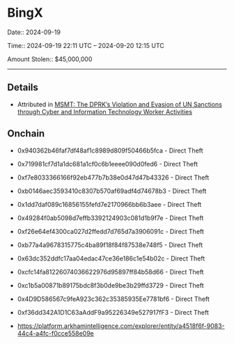 # BingX

Date:: 2024-09-19

Time:: 2024-09-19 22:11 UTC – 2024-09-20 12:15 UTC

Amount Stolen:: $45,000,000

---


## Details

- Attributed in [MSMT: The DPRK’s Violation and Evasion of UN Sanctions through Cyber and Information Technology Worker Activities](./pdfs/2025-10-22_MSMT-Report.pdf)



## Onchain

- 0x940362b46faf7df48af1c8989d809f50466b5fca - Direct Theft
- 0x719981cf7d1a1dc681a1cf0c6b1eeee090d0fed6 - Direct Theft
- 0xf7e8033366166f92eb477b7b38e0d47d47b43326 - Direct Theft
- 0xb0146aec3593410c8307b570af69adf4d74678b3 - Direct Theft
- 0x1dd7daf089c16856155fefd7e2170966bb6b3aee - Direct Theft
- 0x49284f0ab5098d7effb3392124903c081d1b9f7e - Direct Theft
- 0xf26e64ef4300ca027d2ffedd7d765d7a3906091c - Direct Theft
- 0xb77a4a9678315775c4ba89f18f84f87538e748f5 - Direct Theft
- 0x63dc352ddfc17aa04edac47ce36e186c1e54b02c - Direct Theft
- 0xcfc14fa81226074036622976d95897ff84b58d66 - Direct Theft
- 0xc1b5a00871b89175bdc8f3b0de9be3b29ffd3729 - Direct Theft
- 0x4D9D586567c9feA923c362c35385935Ee7781bf6 - Direct Theft
- 0xf36dd342A1D1C63aAddF9a95226349e527917fF3 - Direct Theft


- https://platform.arkhamintelligence.com/explorer/entity/a4518f6f-9083-44c4-a4fc-f0cce558e09e



